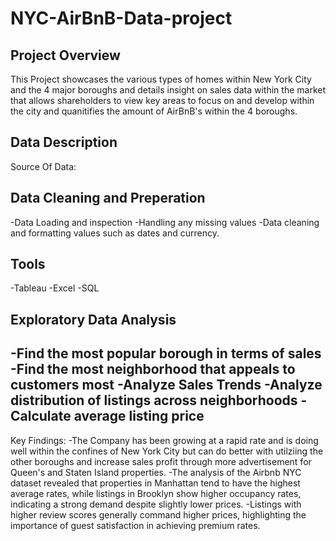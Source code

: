 # NYC-AirBnB-Data-project

## Project Overview
This Project showcases the various types of homes within New York City and the 4 major boroughs and details insight on sales data within the market that allows shareholders to view key areas to focus on and develop within the city and quanitifies the amount of AirBnB's within the 4 boroughs.

## Data Description
Source Of Data: 

## Data Cleaning and Preperation
-Data Loading and inspection
-Handling any missing values
-Data cleaning and formatting values such as dates and currency.

## Tools
-Tableau
-Excel
-SQL

## Exploratory Data Analysis
-Find the most popular borough in terms of sales
-Find the most neighborhood that appeals to customers most
-Analyze Sales Trends
-Analyze distribution of listings across neighborhoods
-Calculate average listing price
-

Key Findings:
-The Company has been growing at a rapid rate and is doing well within the confines of New York City but can do better with utilziing the other boroughs and increase sales profit through more advertisement for Queen's and Staten Island properties.
-The analysis of the Airbnb NYC dataset revealed that properties in Manhattan tend to have the highest average rates, while listings in Brooklyn show higher occupancy rates, indicating a strong demand despite slightly lower prices.
-Listings with higher review scores generally command higher prices, highlighting the importance of guest satisfaction in achieving premium rates.
